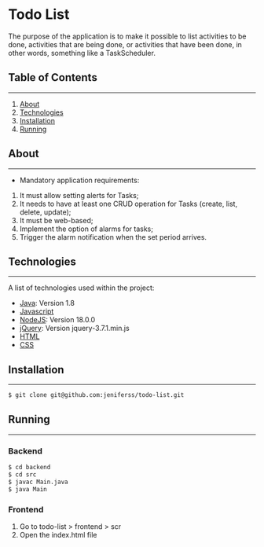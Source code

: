 # Todo List

The purpose of the application is to make it possible to list activities to be done, activities that are being done, or activities that have been done, in other words, something like a TaskScheduler.

## Table of Contents
***
1. [About](#about)
2. [Technologies](#technologies)
3. [Installation](#installation)
4. [Running](#running)

## About
***

* Mandatory application requirements:

1. It must allow setting alerts for Tasks;
2. It needs to have at least one CRUD operation for Tasks (create, list, delete, update);
3. It must be web-based;
4. Implement the option of alarms for tasks;
5. Trigger the alarm notification when the set period arrives.

## Technologies
***
A list of technologies used within the project:
* [Java](https://www.oracle.com/br/java/technologies/javase/javase8-archive-downloads.html): Version 1.8
* [Javascript](https://developer.mozilla.org/pt-BR/docs/web/javascript/guide/introduction)
* [NodeJS](https://nodejs.org/en/blog/release/v18.0.0): Version 18.0.0
* [jQuery](https://jquery.com/download/): Version jquery-3.7.1.min.js
* [HTML](https://developer.mozilla.org/pt-BR/docs/Web/HTML)
* [CSS](https://developer.mozilla.org/pt-BR/docs/Learn/Getting_started_with_the_web/CSS_basics)

## Installation
***

```bash
$ git clone git@github.com:jeniferss/todo-list.git
```

## Running
***

### Backend

```bash
$ cd backend
$ cd src
$ javac Main.java
$ java Main
```

### Frontend
1. Go to todo-list > frontend > scr 
2. Open the index.html file